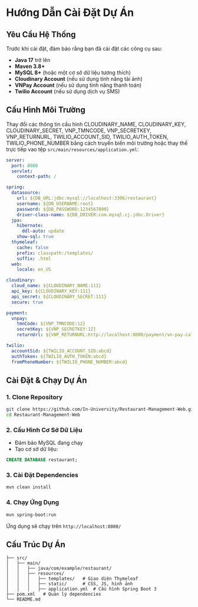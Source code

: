 # Hướng Dẫn Cài Đặt Dự Án

## Yêu Cầu Hệ Thống
Trước khi cài đặt, đảm bảo rằng bạn đã cài đặt các công cụ sau:
- **Java 17** trở lên
- **Maven 3.8+**
- **MySQL 8+** (hoặc một cơ sở dữ liệu tương thích)
- **Cloudinary Account** (nếu sử dụng tính năng tải ảnh)
- **VNPay Account** (nếu sử dụng tính năng thanh toán)
- **Twilio Account** (nếu sử dụng dịch vụ SMS)

## Cấu Hình Môi Trường

Thay đổi các thông tin cấu hình CLOUDINARY_NAME, CLOUDINARY_KEY, CLOUDINARY_SECRET, VNP_TMNCODE, VNP_SECRETKEY, VNP_RETURNURL, TWILIO_ACCOUNT_SID, TWILIO_AUTH_TOKEN, TWILIO_PHONE_NUMBER bằng cách truyền biến môi trường hoặc thay thế trực tiếp vao tệp `src/main/resources/application.yml`:

```yaml
server:
  port: 8080
  servlet:
    context-path: /

spring:
  datasource:
    url: ${DB_URL:jdbc:mysql://localhost:3306/restaurant}
    username: ${DB_USERNAME:root}
    password: ${DB_PASSWORD:1234567890}
    driver-class-name: ${DB_DRIVER:com.mysql.cj.jdbc.Driver} 
  jpa:
    hibernate:
      ddl-auto: update
    show-sql: true
  thymeleaf:
    cache: false
    prefix: classpath:/templates/
    suffix: .html
  web:
    locale: en_US

cloudinary:
  cloud_name: ${CLOUDINARY_NAME:111}
  api_key: ${CLOUDINARY_KEY:111}
  api_secret: ${CLOUDINARY_SECRET:111}
  secure: true

payment:
  vnpay:
    tmnCode: ${VNP_TMNCODE:12}
    secretKey: ${VNP_SECRETKEY:12}
    returnUrl: ${VNP_RETURNURL:http://localhost:8080/payment/vn-pay-callback}

twilio:
  accountSid: ${TWILIO_ACCOUNT_SID:abcd}
  authToken: ${TWILIO_AUTH_TOKEN:abcd}
  fromPhoneNumber: ${TWILIO_PHONE_NUMBER:abcd}
```

## Cài Đặt & Chạy Dự Án

### 1. Clone Repository
```sh
git clone https://github.com/In-University/Restaurant-Management-Web.git
cd Restaurant-Management-Web
```

### 2. Cấu Hình Cơ Sở Dữ Liệu
- Đảm bảo MySQL đang chạy
- Tạo cơ sở dữ liệu:
```sql
CREATE DATABASE restaurant;
```

### 3. Cài Đặt Dependencies
```sh
mvn clean install
```

### 4. Chạy Ứng Dụng
```sh
mvn spring-boot:run
```
Ứng dụng sẽ chạy trên `http://localhost:8080/`

## Cấu Trúc Dự Án
```
├── src/
│   ├── main/
│   │   ├── java/com/example/restaurant/
│   │   ├── resources/
│   │   │   ├── templates/   # Giao diện Thymeleaf
│   │   │   ├── static/      # CSS, JS, hình ảnh
│   │   │   ├── application.yml  # Cấu hình Spring Boot 3
├── pom.xml   # Quản lý dependencies
└── README.md
```


